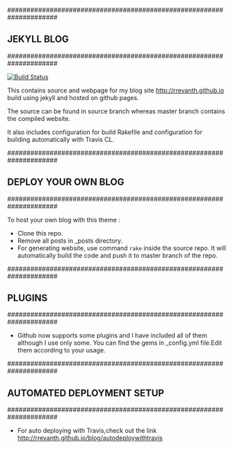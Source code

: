#####################################################################
## **JEKYLL BLOG**
#####################################################################

[![Build Status](https://travis-ci.org/rrevanth/rrevanth.github.io.svg?branch=source)](https://travis-ci.org/rrevanth/rrevanth.github.io)
<!-- [![Inline docs](http://inch-ci.org/github/redvers/pastenix.svg)](http://inch-ci.org/github/redvers/pastenix)-->

This contains source and webpage for my blog site http://rrevanth.github.io build using jekyll and hosted on github pages.

The source can be found in source branch whereas master branch contains the compiled website.

It also includes configuration for build Rakefile and configuration for building automatically with Travis CL.

#####################################################################
## **DEPLOY YOUR OWN BLOG**
#####################################################################

To host your own blog with this theme :

- Clone this repo.
- Remove all posts in _posts directory.
- For generating website,
	use command ```rake``` inside the source repo.
	It will automatically build the code and push it to master branch of the repo.

#####################################################################
## **PLUGINS**
#####################################################################

- Github now supports some plugins and I have included all of them although I use only some.
You can find the gems in _config.yml file.Edit them according to your usage.

#####################################################################
## **AUTOMATED DEPLOYMENT SETUP**
#####################################################################

- For auto deploying with Travis,check out the link http://rrevanth.github.io/blog/autodeploywithtravis